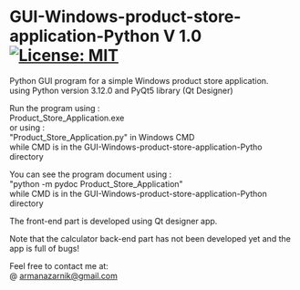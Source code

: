 # GUI-Windows-product-store-application-Python V 1.0 [![License: MIT](https://img.shields.io/badge/License-MIT-yellow.svg)](https://opensource.org/licenses/MIT)  
Python GUI program for a simple Windows product store application.  
using Python version 3.12.0 and PyQt5 library (Qt Designer)  

Run the program using :  
Product_Store_Application.exe  
or using :  
"Product_Store_Application.py" in Windows CMD  
while CMD is in the GUI-Windows-product-store-application-Pytho directory  

You can see the program document using :  
"python -m pydoc Product_Store_Application"  
 while CMD is in the GUI-Windows-product-store-application-Python directory  

The front-end part is developed using Qt designer app.  

Note that the calculator back-end part has not been developed yet and the app is full of bugs!  
  
Feel free to contact me at:  
@ armanazarnik@gmail.com
